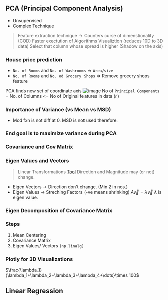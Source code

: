 ## PCA (Principal Component Analysis)
- Unsupervised
- Complex Technique

> Feature extraction technique -> Counters curse of dimenstionality (COD)
> Faster exectution of Algorithms
> Visualiztion (reduces 10D to 3D data)
> Select that column whose spread is higher (Shadow on the axis)


### House price prediction
- `No. of Rooms` and `No. of Washrooms` => `Area/size`
- `No. of Rooms` and `No. od Grocery Shops` => Remove grocery shops feature

PCA finds new set of coordinate axis
![image](https://user-images.githubusercontent.com/86161735/188265634-1aa731ed-fc52-4cd6-95cc-ba479fd21f4b.png)
No of `Principal Components` = No. of Columns <= No of Original features in data (`n`)
### Importance of Variance (vs Mean vs MSD)
- Mod fxn is not diff at 0. MSD is not used therefore.

### End goal is to maximize variance during PCA
### Covariance and Cov Matrix
### Eigen Values and Vectors
> Linear Transformations [Tool](https://www.youtube.com/redirect?event=video_description&redir_token=QUFFLUhqbWxaNy1TU255M0ZmWGhWN29HcEMycjJZZzV0d3xBQ3Jtc0tsb2JJMFMwNHg3bkFSSl9yY1g5eHRVbkEyc1IyY2Z4dW5nRnhsTHV1cEo5MHB4ZktxRG1uWEdZaE1SSUhFNEVob3ROVzJTSG43dGNRRzM0UTgtY1lmZ2xHdlBSMVFpNTZkTGhOU0Z4bkhiOU9jTWllTQ&q=https%3A%2F%2Fwww.geogebra.org%2Fm%2FYCZa8TAH&v=tXXnxjj2wM4)
> Direction and Magnitude may (or not) change.
- Eigen Vectors -> Direction don't change. (Min 2 in nos.)
- Eigen Values -> Streching Factors (-ve means shrinking)
$A\vec{v}=\lambda\vec{v}$
$\lambda$ is eigen value.

### Eigen Decomposition of Covariance Matrix
### Steps
1. Mean Centering
2. Covariance Matrix
3. Eigen Values/ Vectors `(np.linalg)`

### Plotly for 3D Visualizations

$\frac{\lambda_1}{\lambda_1+\lambda_2+\lambda_3+\lambda_4+\dots}\times 100$

## Linear Regression
